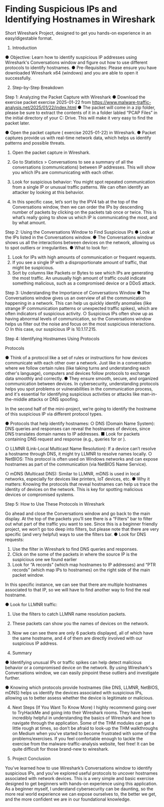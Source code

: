 # Finding Suspicious IPs and Identifying Hostnames in Wireshark
Short Wireshark Project, designed to get you hands-on experience in an easy/digestable format.

1. Introduction

● Objective: Learn how to identify suspicious IP addresses using Wireshark's
Conversations window and figure out how to use different protocols to
identify hostnames.
● Pre-Requisites: Please ensure you have downloaded Wireshark x64
(windows) and you are able to open it successfully.

2. Step-by-Step Breakdown

Step 1: Analyzing the Packet Capture with Wireshark
● Download the exercise packet exercise 2025-01-22 from
https://www.malware-traffic-analysis.net/2025/01/22/index.html
● The packet will come in a zip folder, please be sure to extract the contents
of it in a folder labled “PCAP Files” in the initial directory of your C: Drive.
This will make it very easy to find the packet later.

● Open the packet capture ( exercise 2025-01-22) in Wireshark.
● Packet captures provide us with real-time network data,
which helps us identify patterns and possible threats.

1. Open the packet capture in Wireshark.
2. Go to Statistics > Conversations to see a summary of all the
conversations (communications) between IP addresses. This will
show you which IPs are communicating with each other.
3. Look for suspicious behavior: You might spot repeated
communication from a single IP or unusual traffic patterns. We can
often identify an attacker by looking at this behavior.

4. In this specific case, let’s sort by the IPV4 tab at the top of the
Conversations window, then we can order the IPs by descending
number of packets by clicking on the packets tab once or twice. This
is what’s really going to show us which IP is communicating the
most, and by what amount.

Step 2: Using the Conversations Window to Find Suspicious IPs
● Look at the IPs listed in the Conversations window.
● The Conversations window shows us all the interactions
between devices on the network, allowing us to spot outliers or
irregularities.
● What to look for:
1. Look for IPs with high amounts of communication or frequent
requests.
2. If you see a single IP with a disproportionate amount of traffic, that
might be suspicious.
3. Sort by columns like Packets or Bytes to see which IPs are
generating the most traffic. An unusually high amount of traffic could
indicate something malicious, such as a compromised device or a
DDoS attack.

Step 3: Understanding the Importance of Conversations Window
● The Conversations window gives us an overview of all the
communication happening in a network. This can help us quickly identify
anomalies (like strange IP communication patterns or unexpected traffic
spikes), which are often indicators of suspicious activity.
○ Suspicious IPs often show up as having abnormal levels of
communication, so the Conversations window helps us filter out the
noise and focus on the most suspicious interactions.
○ In this case, our suspicious IP is 10.1.17.215.

Step 4: Identifying Hostnames Using Protocols

Protocols

● Think of a protocol like a set of rules or instructions for how devices
communicate with each other over a network. Just like in a conversation
where we follow certain rules (like taking turns and understanding each
other's language), computers and devices follow protocols to exchange
data smoothly and correctly.
● They ensure smooth, secure, and organized communication between
devices. In cybersecurity, understanding protocols helps you spot
problems or vulnerabilities in the communication process, and it's
essential for identifying suspicious activities or attacks like
man-in-the-middle attacks or DNS spoofing.

In the second half of the mini-project, we’re going to identify the hostname of this
suspicious IP via different protocol types.

● Protocols that help identify hostnames:
○ DNS (Domain Name System): DNS queries and responses can reveal
the hostnames of devices, since DNS translates domain names to IP
addresses.
■ Look for packets containing DNS request and response (e.g.,
queries for or ).

○ LLMNR (Link-Local Multicast Name Resolution): If a device can’t
resolve a hostname through DNS, it might try LLMNR to resolve
names locally.
○ NetBIOS: This protocol is often used on Windows networks and can
expose hostnames as part of the communication (via NetBIOS Name
Service).

○ mDNS (Multicast DNS): Similar to LLMNR, mDNS is used in local
networks, especially for devices like printers, IoT devices, etc.
● Why it matters: Knowing the protocols that reveal hostnames can help us
trace the identity of devices on the network. This is key for spotting
malicious devices or compromised systems.

Step 5: How to Use These Protocols in Wireshark

Go ahead and close the Conversations window and go back to the main display.
At the top of the packets you’ll see there is a “Filters” bar to filter out what part of
the traffic you want to see. Since this is a beginner friendly project, we won’t go
too deep into filters, but please note that there are very specific (and very helpful)
ways to use the filters bar. ● Look for DNS requests:

1. Use the filter in Wireshark to find DNS queries and responses.
2. Click on the some of the packets in where the source IP is the
suspicious one we found earlier
3. Look for “A records” (which map hostnames to IP addresses) and
“PTR records” (which map IPs to hostnames) on the right side of the
main packet window.

In this specific instance, we can see that there are multiple hostnames associated
to that IP, so we will have to find another way to find the real hostname.

● Look for LLMNR traffic:
1. Use the filters to catch LLMNR name resolution packets.
2. These packets can show you the names of devices on the network.
3. Now we can see there are only 6 packets displayed, all of which have
the same hostname, and 4 of them are directly involved with our
suspicious IP address.

3. Summary

● Identifying unusual IPs or traffic spikes can
help detect malicious behavior or a compromised device on the network.
By using Wireshark's Conversations window, we can easily pinpoint these
outliers and investigate further.

● Knowing which protocols provide hostnames
(like DNS, LLMNR, NetBIOS, mDNS) helps us identify the devices
associated with suspicious IPs, allowing us to better assess whether the
device is legitimate or malicious.

4. Next Steps (If You Want To Know More)
I highly recommend going over to TryHackMe and going into their
Wireshark rooms. They have been incredibly helpful in understanding the
basics of Wireshark and how to navigate through the application.
Some of the THM modules can get a little rough at times, so don’t be afraid
to look-up the THM walkthroughs on Medium when you’ve started to
become frustrated with some of the problems/exercises.
If you feel comfortable enough to tackle the exercise from the
malware-traffic-analysis website, feel free! It can be quite difficult for
those brand-new to wireshark.

5. Project Conclusion

You’ve learned how to use Wireshark’s Conversations window to identify
suspicious IPs, and you’ve explored useful protocols to uncover hostnames
associated with network devices. This is a very simple and basic exercise
designed to get beginners with hands-on experience using this application.
As a beginner myself, I understand cybersecurity can be daunting, so the more
real world experience we can expose ourselves to, the better we get, and the 
more confident we are in our foundational knowledge.
